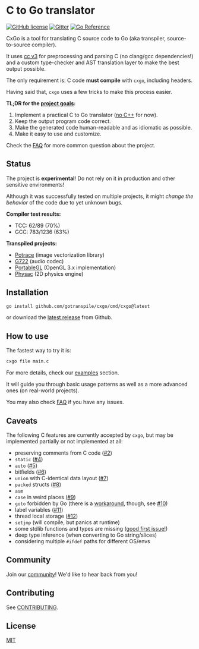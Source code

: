 # C to Go translator

[![GitHub license](https://img.shields.io/badge/license-MIT-blue.svg)](https://raw.githubusercontent.com/gotranspile/cxgo/master/LICENSE)
[![Gitter](https://badges.gitter.im/gotranspile/community.svg)](https://gitter.im/gotranspile/community?utm_source=badge&utm_medium=badge&utm_campaign=pr-badge)
[![Go Reference](https://pkg.go.dev/badge/github.com/gotranspile/cxgo.svg)](https://pkg.go.dev/github.com/gotranspile/cxgo)

CxGo is a tool for translating C source code to Go (aka transpiler, source-to-source compiler).

It uses [cc v3](https://modernc.org/cc/v3) for preprocessing and parsing C (no clang/gcc dependencies!) and
a custom type-checker and AST translation layer to make the best output possible.

The only requirement is: C code **must compile** with `cxgo`, including headers.

Having said that, `cxgo` uses a few tricks to make this process easier.

**TL;DR for the [project goals](CONTRIBUTING.md#project-goals-and-principles):**

1. Implement a practical C to Go translator ([no C++](https://github.com/gotranspile/cxgo/issues/1) for now).
2. Keep the output program code correct.
3. Make the generated code human-readable and as idiomatic as possible.
4. Make it easy to use and customize.

Check the [FAQ](FAQ.md) for more common question about the project.

## Status

The project is **experimental**! Do not rely on it in production and other sensitive environments!

Although it was successfully tested on multiple projects, it might _change the behavior_ of the code due to yet unknown bugs.

**Compiler test results:**

- TCC: 62/89 (70%)
- GCC: 783/1236 (63%)

**Transpiled projects:**

- [Potrace](https://github.com/gotranspile/gotrace) (image vectorization library)
- [G722](https://github.com/gotranspile/g722) (audio codec)
- [PortableGL](https://github.com/TotallyGamerJet/pgl) (OpenGL 3.x implementation)
- [Physac](https://github.com/koteyur/physac-go) (2D physics engine)

## Installation

```bash
go install github.com/gotranspile/cxgo/cmd/cxgo@latest
```

or download the [latest release](https://github.com/gotranspile/cxgo/releases/latest) from Github.

## How to use

The fastest way to try it is:

```bash
cxgo file main.c
```

For more details, check our [examples](./examples/README.md) section.

It will guide you through basic usage patterns as well as a more advanced ones (on real-world projects).

You may also check [FAQ](FAQ.md) if you have any issues.

## Caveats

The following C features are currently accepted by `cxgo`, but may be implemented partially or not implemented at all:

- preserving comments from C code ([#2](https://github.com/gotranspile/cxgo/issues/2))
- `static` ([#4](https://github.com/gotranspile/cxgo/issues/4))
- `auto` ([#5](https://github.com/gotranspile/cxgo/issues/5))
- bitfields ([#6](https://github.com/gotranspile/cxgo/issues/6))
- `union` with C-identical data layout ([#7](https://github.com/gotranspile/cxgo/issues/7))
- `packed` structs ([#8](https://github.com/gotranspile/cxgo/issues/8))
- `asm`
- `case` in weird places ([#9](https://github.com/gotranspile/cxgo/issues/9))
- `goto` forbidden by Go (there is a [workaround](docs/config.md#identsflatten), though, see [#10](https://github.com/gotranspile/cxgo/issues/10))
- label variables ([#11](https://github.com/gotranspile/cxgo/issues/11))
- thread local storage ([#12](https://github.com/gotranspile/cxgo/issues/12))
- `setjmp` (will compile, but panics at runtime)
- some stdlib functions and types are missing ([good first issue!](CONTRIBUTING.md#adding-a-new-known-header))
- deep type inference (when converting to Go string/slices)
- considering multiple `#ifdef` paths for different OS/envs

## Community

Join our [community](COMMUNITY.md)! We'd like to hear back from you!

## Contributing

See [CONTRIBUTING](CONTRIBUTING.md).

## License

[MIT](LICENSE)
